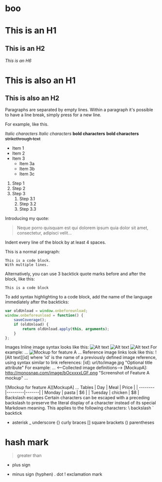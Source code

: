 # boo


# This is an H1
## This is an H2
###### This is an H6

This is also an H1
==================

This is also an H2
------------------

Paragraphs are separated by empty lines. Within a paragraph it's possible to have a line break,
simply press <return> for a new line.

For example,
like this. 


*Italic characters* 
_Italic characters_
**bold characters**
__bold characters__
~~strikethrough text~~

* Item 1
* Item 2
* Item 3
  * Item 3a
  * Item 3b
  * Item 3c
  
1. Step 1
2. Step 2
3. Step 3
   1. Step 3.1
   2. Step 3.2
   3. Step 3.3
   
Introducing my quote:

> Neque porro quisquam est qui 
> dolorem ipsum quia dolor sit amet, 
> consectetur, adipisci velit...

Indent every line of the block by at least 4 spaces.

This is a normal paragraph:

    This is a code block.
    With multiple lines.

Alternatively, you can use 3 backtick quote marks before and after the block, like this:

```
This is a code block
```

To add syntax highlighting to a code block, add the name of the language immediately
after the backticks: 

```javascript
var oldUnload = window.onbeforeunload;
window.onbeforeunload = function() {
    saveCoverage();
    if (oldUnload) {
        return oldUnload.apply(this, arguments);
    }
};
```

Images
Inline image syntax looks like this:
![Alt text](/path/to/image.jpg)
![Alt text](/path/to/image.png "Optional title attribute")
![Alt text](/url/to/image.jpg)
For example:
...
![Mockup for feature A](http://monosnap.com/image/bOcxxxxLGF.png)
...
Reference image links look like this:
![Alt text][id]
where 'id' is the name of a previously defined image reference, using syntax similar to link references:
[id]: url/to/image.jpg "Optional title attribute"
For example:
...
<--Collected image definitions-->
[MockupA]: http://monosnap.com/image/bOcxxxxLGF.png "Screenshot of Feature A mockup" 
...
<!--Using an image reference-->
![Mockup for feature A][MockupA]
...
Tables
| Day     | Meal    | Price |
| --------|---------|-------|
| Monday  | pasta   | $6    |
| Tuesday | chicken | $8    |
Backslash escapes
Certain characters can be escaped with a preceding backslash to preserve the literal display of a character instead of its special Markdown meaning. This applies to the following characters:
\  backslash 
`  backtick 
*  asterisk 
_  underscore 
{} curly braces 
[] square brackets 
() parentheses 
#  hash mark 
>  greater than 
+  plus sign 
-  minus sign (hyphen) 
.  dot 
!  exclamation mark
